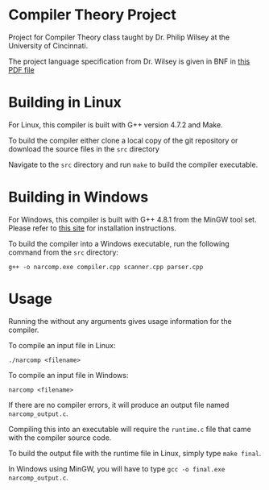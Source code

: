 # Compiler Theory Project

Project for Compiler Theory class taught by Dr. Philip Wilsey at the University of Cincinnati.

The project language specification from Dr. Wilsey is given in BNF in [this PDF file](https://github.com/narayaha/CompilerTheory/blob/master/Language%20Specification.pdf)

# Building in Linux

For Linux, this compiler is built with G++ version 4.7.2 and Make.

To build the compiler either clone a local copy of the git repository or download the source files in the `src` directory

Navigate to the `src` directory and run `make` to build the compiler executable.

# Building in Windows

For Windows, this compiler is built with G++ 4.8.1 from the MinGW tool set. Please refer to [this site](http://www.mingw.org/) for installation instructions.

To build the compiler into a Windows executable, run the following command from the `src` directory:

	g++ -o narcomp.exe compiler.cpp scanner.cpp parser.cpp

# Usage

Running the without any arguments gives usage information for the compiler.

To compile an input file in Linux:

	./narcomp <filename>

To compile an input file in Windows:

	narcomp <filename>

If there are no compiler errors, it will produce an output file named `narcomp_output.c`.

Compiling this into an executable will require the `runtime.c` file that came with the compiler source code.

To build the output file with the runtime file in Linux, simply type `make final`.

In Windows using MinGW, you will have to type `gcc -o final.exe narcomp_output.c`.
